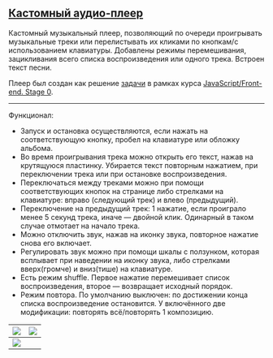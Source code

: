 ## [Кастомный аудио-плеер](https://polivodichka.github.io/custom-audio-player/)
Кастомный музыкальный плеер, позволяющий по очереди проигрывать музыкальные треки или перелистывать их кликами по кнопкам/с использованием клавиатуры. Добавлены режимы перемешивания, зацикливания всего списка воспроизведения или одного трека. Встроен текст песни.

Плеер был создан как решение [задачи](https://github.com/rolling-scopes-school/tasks/blob/master/tasks/js30%23/js30-2.md) в рамках курса [JavaScript/Front-end. Stage 0](https://rs.school/js-stage0/).

---
Функционал:

+ Запуск и остановка осуществляются, если нажать на соответствующую кнопку, пробел на клавиатуре или обложку альбома.
+ Во время проигрывания трека можно открыть его текст, нажав на крутящуюся пластинку. Убирается текст повторным нажатием, при переключении трека или при остановке воспроизведения.
+ Переключаться между треками можно при помощи соответствующих кнопок на странице либо стрелками на клавиатуре: вправо (следующий трек) и влево (предыдущий).
+ Переключение на предыдущий трек: 1 нажатие, если проиграло менее 5 секунд трека, иначе — двойной клик. Одинарный в таком случае отмотает на начало трека.
+ Можно отключить звук, нажав на иконку звука, повторное нажатие снова его включает.
+ Регулировать звук можно при помощи шкалы с ползунком, которая всплывает при наведении на иконку звука, либо стрелками вверх(громче) и вниз(тише) на клавиатуре.
+ Есть режим shuffle. Первое нажатие перемешивает список воспроизведения, второе — возвращает исходный порядок.
+ Режим повтора. По умолчанию выключен: по достижении конца списка воспроизведение остановится. У включённого две модификации: повторять всё/повторять 1 композицию.

| ![](https://user-images.githubusercontent.com/68563445/154960178-7cfe32b9-f1f5-4ec4-b64c-46339f0c6ad5.png)| ![](https://user-images.githubusercontent.com/68563445/154960270-bdf7d125-e817-4a62-992b-a1f2c7b57b04.png)                      |
|----------------------|----------------------|
|![](https://user-images.githubusercontent.com/68563445/154965442-159e9f76-5585-4d0c-9aa7-45a6efa5cf22.png)|  |










